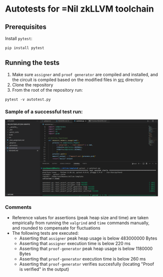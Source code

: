 # Autotests for =Nil zkLLVM toolchain

## Prerequisites

Install `pytest`:

```shell
pip install pytest
```

## Running the tests

1. Make sure `assigner` and `proof generator` are compiled and installed, and the circuit is compiled based on the modified files in [src](./src) directory
2. Clone the repository 
3. From the root of the repository run:
```shell
pytest -v autotest.py
```

### Sample of a successful test run:

![test_result](image.png)

### Comments

* Reference values for assertions (peak heap size and time) are taken empirically from running the `valgrind` and `time` commands manually, and rounded to compensate for fluctuations
* The following tests are executed:
    * Asserting that `assigner` peak heap usage is below 483000000 Bytes
    * Asserting that `assigner` execution time is below 220 ms
    * Asserting that `proof-generator` peak heap usage is below 1180000 Bytes
    * Asserting that `proof-generator` execution time is below 260 ms
    * Asserting that `proof-generator` verifies succesfully (locating "Proof is verified" in the output)

